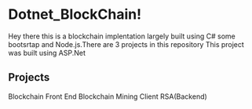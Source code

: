 # Dotnet_BlockChain!
Hey there this is a blockchain implentation largely built using C# some bootsrtap and Node.js.There are 3 projects in this repository
This project was built using ASP.Net
## Projects
Blockchain Front End
Blockchain Mining Client
RSA(Backend)

##
